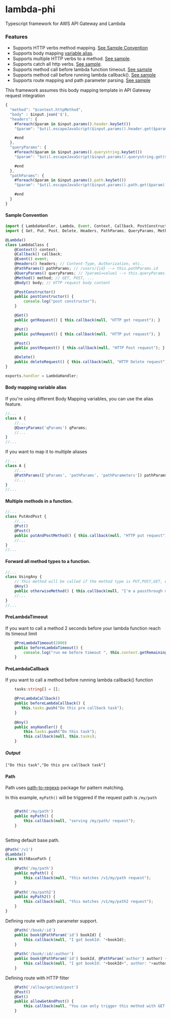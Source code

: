 # lambda-phi
Typescript framework for AWS API Gateway and Lambda


### Features
* Supports HTTP verbs method mapping. [See Sample Convention](#sample-convention)
* Supports body mapping [variable alias](#body-mapping-variable-alias).
* Supports multiple HTTP verbs to a method. [See sample](#multiple-methods-in-a-function).
* Supports catch all http verbs. [See sample](#forward-all-method-types-to-a-function).
* Supports method call before lambda function timeout. [See sample](#prelambdatimeout)
* Supports method call before running lambda callback(). [See sample](#prelambdacallback)
* Supports route mapping and path parameter parsing. [See sample](#path)

This framework assumes this body mapping template in API Gateway request integration
```javascript
{
  "method": "$context.httpMethod",
  "body" : $input.json('$'),
  "headers": {
    #foreach($param in $input.params().header.keySet())
    "$param": "$util.escapeJavaScript($input.params().header.get($param))" #if($foreach.hasNext),#end

    #end
  },
  "queryParams": {
    #foreach($param in $input.params().querystring.keySet())
    "$param": "$util.escapeJavaScript($input.params().querystring.get($param))" #if($foreach.hasNext),#end

    #end
  },
  "pathParams": {
    #foreach($param in $input.params().path.keySet())
    "$param": "$util.escapeJavaScript($input.params().path.get($param))" #if($foreach.hasNext),#end

    #end
  }  
}
```

#### Sample Convention
```typescript
import { LambdaHandler, Lambda, Event, Context, Callback, PostConstructor } from 'lambda-phi';
import { Get, Put, Post, Delete, Headers, PathParams, QueryParams, Method, Body } from 'lambda-phi/lib/api-gateway';

@Lambda()
class LambdaClass {
    @Context() context;
    @Callback() callback;
    @Event() event;
    @Headers() headers; // Content-Type, Authorization, etc..
    @PathParams() pathParams; // /users/{id} --> this.pathParams.id
    @QueryParams() queryParams; // ?param1=value1 --> this.queryParams.param1
    @Method() method; // GET, POST, ...
    @Body() body; // HTTP request body content

    @PostConstructor()
    public postConstructor() {
        console.log("post constructor");
    }

    @Get()
    public getRequest() { this.callback(null, "HTTP get request"); }

    @Put()
    public putRequest() { this.callback(null, "HTTP put request"); }

    @Post()
    public postRequest() { this.callback(null, "HTTP Post request"); }

    @Delete()
    public deleteRequest() { this.callback(null, "HTTP Delete request"); }
}

exports.handler = LambdaHandler;
````

#### Body mapping variable alias
If you're using different Body Mapping variables, you can use the alias feature.

```typescript
//...
class A {
    //...
    @QueryParams('qParams') qParams;
    //...
}
//...
```

If you want to map it to multiple aliases
```typescript
//...
class A {
    //...
    @PathParams(['pParams', 'pathParams', 'pathParameters']) pathParams;
    //...
}
//...
```

#### Multiple methods in a function.

```typescript
//...
class PutAndPost {
    //...
    @Put()
    @Post()
    public putAndPostMethod() { this.callback(null, "HTTP put request"); }
    //...
}
//...
```

#### Forward all method types to a function.

```typescript
//...
class UsingAny {
    // This method will be called if the method type is PUT,POST,GET, etc..
    @Any()
    public otherwiseMethod() { this.callback(null, "I'm a passthrough method"); }
    //...
}
//...
```

#### PreLambdaTimeout
If you want to call a method 2 seconds before your lambda function reach its timeout limit

```typescript
    @PreLambdaTimeout(2000)
    public beforeLambdaTimeout() {
        console.log("run me before timeout ", this.context.getRemainingTimeInMillis());
    }
```

#### PreLambdaCallback
If you want to call a method before running lambda callback() function

```typescript
    tasks:string[] = [];

    @PreLambdaCallback()
    public beforeLambdaCallback() {
       this.tasks.push("Do this pre callback task"); 
    }
    
    @Any()
    public anyHandler() {
        this.tasks.push("Do this task");
        this.callback(null, this.tasks);
    }
```

##### Output
`["Do this task","Do this pre callback task"]`

#### Path
Path uses [path-to-regexp](https://www.npmjs.com/package/path-to-regexp) package for pattern matching.

In this example, `myPath()` will be triggered if the request path is `/my/path`
```typescript

    @Path('/my/path')
    public myPath() {
        this.callback(null, "serving /my/path/ request");
    }
   
```

Setting default base path.
```typescript
@Path('/v1')
@Lambda()
class WithBasePath {
    
    @Path('/my/path')
    public myPath() {
        this.callback(null, "this matches /v1/my/path request");
    }
    
    @Path('/my/path2')
    public myPath2() {
        this.callback(null, "this matches /v1/my/path2 request");
    }
}
```

Defining route with path parameter support.
```typescript
    @Path('/book/:id')
    public book(@PathParam('id') bookId) {
        this.callback(null, "I got bookId: "+bookId);
    }
    
    @Path('/book/:id/:author')
    public book(@PathParam('id') bookId, @PathParam('author') author) {
        this.callback(null, "I got bookId: "+bookId+", author: "+author);
    }
```

Defining route with HTTP filter
```typescript
    @Path('/allow/get/and/post')
    @Post()
    @Get()
    public allowGetAndPost() {
        this.callback(null, "You can only trigger this method with GET and POST requests")
    }
```
